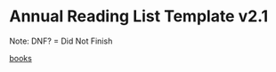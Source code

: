 # Annual Reading List Template v2.1

Note: DNF? = Did Not Finish

[books](Annual%20Reading%20List%20Template%20v2%201%2055724eaaaacf4f8b8a9e19bee2f434ab/books%202f5474fa10874f94bdf0bfa1f3a49b11.csv)